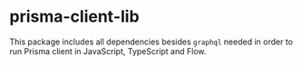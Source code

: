 # prisma-client-lib

This package includes all dependencies besides `graphql` needed in order to run Prisma client in JavaScript, TypeScript and Flow.

